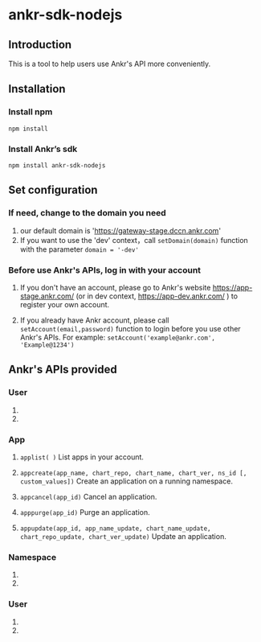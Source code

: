 # ankr-sdk-nodejs

## Introduction
This is a tool to help users use Ankr's API more conveniently.

## Installation
### Install npm
```
npm install
```
### Install Ankr’s sdk
```
npm install ankr-sdk-nodejs
```

## Set configuration
### If need, change to the domain you need
1. our default domain is 'https://gateway-stage.dccn.ankr.com'
2. If you want to use the 'dev' context，call `setDomain(domain)` function with the parameter `domain = '-dev'`

### Before use Ankr's APIs, log in with your account
1. If you don't have an account, please go to Ankr's website https://app-stage.ankr.com/ (or in dev context, https://app-dev.ankr.com/ ) to register your own account.

2. If you already have Ankr account, please call `setAccount(email,password)` function to login before you use other Ankr's APIs. For example: `setAccount('example@ankr.com', 'Example@1234')`

## Ankr's APIs provided
### User
1. 
2. 

### App
1. `applist( )`
List apps in your account.

2. `appcreate(app_name, chart_repo, chart_name, chart_ver, ns_id [, custom_values])`
Create an application on a running namespace.

3. `appcancel(app_id)`
Cancel an application.

4. `apppurge(app_id)`
Purge an application.

5. `appupdate(app_id, app_name_update, chart_name_update, chart_repo_update, chart_ver_update)`
Update an application.



### Namespace
1. 
2. 

### User
1. 
2. 
